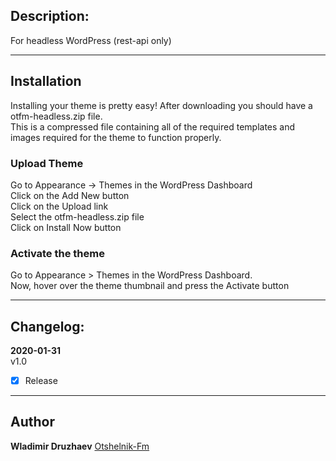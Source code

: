 ## Description:  

For headless WordPress (rest-api only)  

------------------------------

## Installation  

Installing your theme is pretty easy! After downloading you should have a otfm-headless.zip file.  
This is a compressed file containing all of the required templates and images required for the theme to function properly.  

### Upload Theme  

Go to Appearance -> Themes in the WordPress Dashboard  
Click on the Add New button  
Click on the Upload link  
Select the otfm-headless.zip file  
Click on Install Now button  

### Activate the theme  

Go to Appearance > Themes in the WordPress Dashboard.  
Now, hover over the theme thumbnail and press the Activate button  

------------------------------

## Changelog:  

**2020-01-31**  
v1.0  
- [x] Release  

------------------------------

## Author  

**Wladimir Druzhaev** [Otshelnik-Fm](https://otshelnik-fm.ru)  
